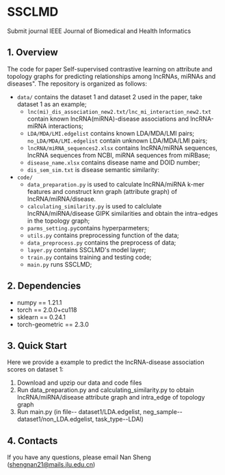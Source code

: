 # SSCLMD
Submit journal IEEE Journal of Biomedical and Health Informatics
## 1. Overview
The code for paper Self-supervised contrastive learning on attribute and topology graphs for predicting relationships among lncRNAs, miRNAs and diseases". The repository is organized as follows:

+ `data/` contains the dataset 1 and dataset 2 used in the paper, take dataset 1 as an example;
  * `lnc(mi)_dis_association_new2.txt/lnc_mi_interaction_new2.txt` contain known lncRNA(miRNA)-disease associations and lncRNA-miRNA interactions;
  * `LDA/MDA/LMI.edgelist` contains known LDA/MDA/LMI pairs; `no_LDA/MDA/LMI.edgelist` contain unknown LDA/MDA/LMI pairs;
  * `lncRNA/miRNA_sequences2.xlsx` contains lncRNA/miRNA sequences, lncRNA sequences from NCBI, miRNA sequences from miRBase;
  * `disease_name.xlsx` contains disease name and DOID number;
  * `dis_sem_sim.txt` is disease semantic similarity:
+ `code/`
  * `data_preparation.py` is used to calculate lncRNA/miRNA k-mer features and construct knn graph (attribute graph) of lncRNA/miRNA/disease.
  * `calculating_similarity.py` is used to calclulate lncRNA/miRNA/disease GIPK similarities and obtain the intra-edges in the topology graph;
  * `parms_setting.py`contains hyperparmeters;
  * `utils.py` contains preprocessing function of the data;
  * `data_preprocess.py` contains the preprocess of data;
  * `layer.py` contains SSCLMD's model layer;
  * `train.py` contains training and testing code;
  * `main.py` runs SSCLMD;

## 2. Dependencies
* numpy == 1.21.1
* torch == 2.0.0+cu118
* sklearn == 0.24.1
* torch-geometric == 2.3.0

## 3. Quick Start
Here we provide a example to predict the lncRNA-disease association scores on dataset 1:

1. Download and upzip our data and code files
2. Run data_preparation.py and calculating_similarity.py to obtain lncRNA/miRNA/disease attribute graph and intra_edge of topology graph 
3. Run main.py (in file-- dataset1/LDA.edgelist, neg_sample-- dataset1/non_LDA.edgelist, task_type--LDAl)

## 4. Contacts
If you have any questions, please email Nan Sheng (shengnan21@mails.jlu.edu.cn)
